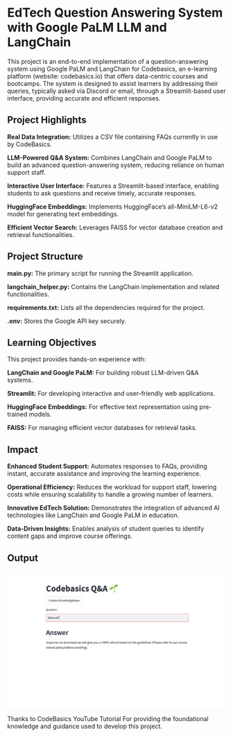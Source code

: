 # EdTech Question Answering System with Google PaLM LLM and LangChain

This project is an end-to-end implementation of a question-answering system using Google PaLM and LangChain for Codebasics, an e-learning platform (website: codebasics.io) that offers data-centric courses and bootcamps. The system is designed to assist learners by addressing their queries, typically asked via Discord or email, through a Streamlit-based user interface, providing accurate and efficient responses.

## **Project Highlights**

**Real Data Integration:** Utilizes a CSV file containing FAQs currently in use by CodeBasics.

**LLM-Powered Q&A System:** Combines LangChain and Google PaLM to build an advanced question-answering system, reducing reliance on human support staff.

**Interactive User Interface:** Features a Streamlit-based interface, enabling students to ask questions and receive timely, accurate responses.

**HuggingFace Embeddings:** Implements HuggingFace’s all-MiniLM-L6-v2 model for generating text embeddings.

**Efficient Vector Search:** Leverages FAISS for vector database creation and retrieval functionalities.

## **Project Structure**

**main.py:** The primary script for running the Streamlit application.

**langchain_helper.py:** Contains the LangChain implementation and related functionalities.

**requirements.txt:** Lists all the dependencies required for the project.

**.env:** Stores the Google API key securely.

## **Learning Objectives**

This project provides hands-on experience with:

**LangChain and Google PaLM:** For building robust LLM-driven Q&A systems.

**Streamlit:** For developing interactive and user-friendly web applications.

**HuggingFace Embeddings:** For effective text representation using pre-trained models.

**FAISS:** For managing efficient vector databases for retrieval tasks.

## **Impact**

**Enhanced Student Support:** Automates responses to FAQs, providing instant, accurate assistance and improving the learning experience.

**Operational Efficiency:** Reduces the workload for support staff, lowering costs while ensuring scalability to handle a growing number of learners.

**Innovative EdTech Solution:** Demonstrates the integration of advanced AI technologies like LangChain and Google PaLM in education.

**Data-Driven Insights:** Enables analysis of student queries to identify content gaps and improve course offerings.

## **Output**

![Output](https://github.com/shibbir-ahmad24/EdTech-LLM-Question-Answering-System-with-Google-PaLM-LangChain/blob/main/Output.png)

Thanks to CodeBasics YouTube Tutorial For providing the foundational knowledge and guidance used to develop this project.








